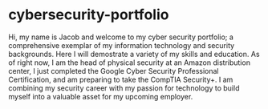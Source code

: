 # cybersecurity-portfolio
Hi, my name is Jacob and welcome to my cyber security portfolio; a comprehensive exemplar of my information technology and security backgrounds. 
Here I will demostrate a variety of my skills and education. As of right now, I am the head of physical security at an Amazon distribution center, I 
just completed the Google Cyber Security Professional Certification, and am preparing to take the CompTIA Security+. I am combining my security
career with my passion for technology to build myself into a valuable asset for my upcoming employer.
